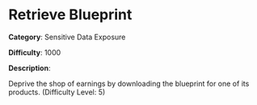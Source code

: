 # Retrieve Blueprint

**Category**: Sensitive Data Exposure

**Difficulty**: 1000

**Description**:

Deprive the shop of earnings by downloading the blueprint for one of its products. (Difficulty Level: 5)
